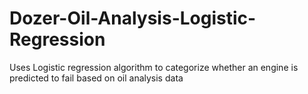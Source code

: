 # Dozer-Oil-Analysis-Logistic-Regression
Uses Logistic regression algorithm to categorize whether an engine is predicted to fail based on oil analysis data
